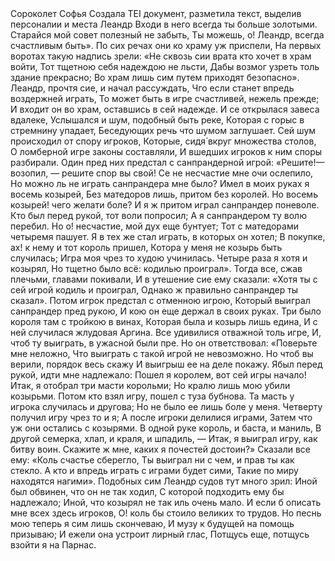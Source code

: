 <TEI> 
<teiHeader> 
<fileDesc> 
<titleStmt> 
<title>Задание 2</title> 
</titleStmt> 
<respStmt> 
<persName>Сороколет Софья</persName> 
<resp>Создала TEI документ, разметила текст, выделив персоналии и места</resp> 
</respStmt> 
</fileDesc> 
<profileDesc> 
<particDesc>
<listPerson type="historical"> 
<person xml:id="01"> 
<persName>Леандр</persName> 
</person>
</listPerson>
</particDesc>
</profileDesc>
</teiHeader> 
<text>
Входи в <person xml:id="b"><persName>него</persName></person> всегда <person xml:id="b"><persName>ты</persName></person> больше золотыми.
Старайся <person xml:id="b"><persName>мой</persName></person> совет полезный не забыть,
<person xml:id="b"><persName>Ты</persName></person> можешь, о! <persName>Леандр</persName>, всегда счастливым быть».
По сих речах <person xml:id="b"><persName>они</persName></person> ко <placeName>храму</placeName> уж приспели,
На первых <placeName>воротах</placeName> такую надпись зрели:
«Не сквозь сии <placeName>врата</placeName> <person xml:id="b"><persName>кто</persName></person> хочет в <placeName>храм</placeName> войти,
<person xml:id="b"><persName>Тот</persName></person> тщетною <person xml:id="b"><persName>себя</persName></person> надеждою не льсти,
Дабы возмог узреть толь здание прекрасно;
Во <placeName>храм</placeName> лишь сим путем приходят безопасно».
<person xml:id="b"><persName>Леандр</persName></person>, прочтя сие, и начал рассуждать,
Чго если станет впредь воздержней играть,
То может быть в игре счастливей, нежель прежде;
И входит <person xml:id="b"><persName>он</persName></person> во храм, оставшись в сей надежде.
И се открылася завеса <placeName>вдалеке</placeName>,
Услышался и шум, подобный быть реке,
  Которая с <placeName>горыс</placeName> в <placeName>стремнину</placeName> упадает,
Беседующих речь что шумом заглушает.
Сей шум происходил от спору игроков,
Которые, сидя́ вкруг множества столов,
О ломберной игре законы составляли,
И вшедших игроков к ним споры разбирали.
<person xml:id="b"><persName>Один</persName></person> пред них предстал с санпрандерной игрой:
«Решите!—возопил, — решите спор <person xml:id="b"><persName>вы</persName></person> свой!
Се не несчастие <person xml:id="b"><persName>мне</persName></person> очи ослепило,
Но можно ль не играть санпрандера <person xml:id="b"><persName>мне</persName></person> было?
Имел в <person xml:id="b"><persName>моих</persName></person> руках <person xml:id="b"><persName>я</persName></person> восемь козырей,
Без матедоров лишь, притом без королей.
Но восемь козырей! чего желати боле?
И <person xml:id="b"><persName>я</persName></person> ж притом играл санпрандер поневоле.
<person xml:id="b"><persName>Кто</persName></person> был перед рукой, <person xml:id="b"><persName>тот</persName></person> воли попросил;
А <person xml:id="b"><persName>я</persName></person> санпрандером ту волю перебил.
Но о! несчастие, <person xml:id="b"><persName>мой</persName></person> дух еще бунтует;
<person xml:id="b"><persName>Тот</persName></person> с матедорами четыремя пашует.
<person xml:id="b"><persName>Я</persName></person> в тех же стал играть, в которых <person xml:id="b"><persName>он</persName></person> хотел;
В покупке, ах! к <person xml:id="b"><persName>нему</persName></person> и тот <person xml:id="b"><persName>король</persName></person> пришел,
Котора у <person xml:id="b"><persName>меня</persName></person> не козырь быть случилась;
Игра <person xml:id="b"><persName>моя</persName></person> чрез то худою учинилась.
Четыре раза <person xml:id="b"><persName>я</persName></person> хотя и козырял,
Но тщетно было всё: кодилью проиграл».
Тогда все, сжав плечьми, главами покивали,
И в утешение сие <person xml:id="b"><persName>ему</persName></person> сказали:
«Хотя <person xml:id="b"><persName>ты</persName></person> с сей игрой кодиль и проиграл,
Однако ж правильно санпрандер <person xml:id="b"><persName>ты</persName></person> сказал».
Потом <person xml:id="b"><persName>игрок</persName></person> предстал с отменною игрою,
Который выиграл санпрандер пред рукою,
И кою <person xml:id="b"><persName>он</persName></person> еще держал в своих руках.
Три было короля там с тройкою в винах,
Которая была и козырь лишь едина,
И с ней случилася жлудовая <person xml:id="b"><persName>Аргина</persName></person>.
Все удивилися отважной толь игре,
И, чтоб ту выиграть, в ужасной были пре.
Но <person xml:id="b"><persName>он</persName></person> ответствовал: «Поверьте мне неложно,
Что выиграть с такой игрой не невозможно.
Но чтоб <person xml:id="b"><persName>вы</persName></person> верили, порядок весь скажу
И выигрыш <person xml:id="b"><persName>ее</persName></person> на деле покажу.
<person xml:id="b"><persName>Я</persName></person>был перед рукой, идти <person xml:id="b"><persName>мне</persName></person> надлежало:
Пошел <person xml:id="b"><persName>я</persName></person> королем, вот сей игры начало!
Итак, <person xml:id="b"><persName>я</persName></person> отобрал три масти корольми;
Но кралю лишь <person xml:id="b"><persName>мою</persName></person> убили козырьми.
Потом <person xml:id="b"><persName>кто</persName></person> взял игру, пошел с туза бубнова.
Та масть у игрока случилась и другова;
Но не было <person xml:id="b"><persName>ее</persName></person> лишь боле у меня.
Четверту получил игру чрез то и <person xml:id="b"><persName>я</persName></person>;
А после игроки делилися играми,
Затем что уж <person xml:id="b"><persName>они</persName></person> остались с козырями.
В одной руке король, и баста, и маниль,
В другой семерка, хлап, и краля, и шпадиль, —
Итак, <person xml:id="b"><persName>я</persName></person> выиграл игру, как битву <person xml:id="b"><persName>воин</persName></person>.
Скажите ж мне, каких я почестей достоин?»
Сказали все <person xml:id="b"><persName>ему</persName></person>: «Коль счастье сберегло,
<person xml:id="b"><persName>Ты</persName></person> выиграл ни с чем, и прав <person xml:id="b"><persName>ты</persName></person> как стекло.
А <person xml:id="b"><persName>кто</persName></person> и впредь играть с играми будет сими,
Такие по миру находятся нагими».
Подобных сим <person xml:id="b"><persName>Леандр</persName></person> судов тут много зрил:
<person xml:id="b"><persName>Иной</persName></person> был обвинен, что <person xml:id="b"><persName>он</persName></person> не так ходил,
С которой подходить <person xml:id="b"><persName>ему</persName></person> бы надлежало;
<person xml:id="b"><persName>Иной</persName></person>, что козырял не так иль очень мало.
И если б описать <person xml:id="b"><persName>мне</persName></person> всех здесь <person xml:id="b"><persName>игроков</persName></person>,
О! коль бы стоило великих то трудов.
Но песнь <person xml:id="b"><persName>мою</persName></person> теперь <person xml:id="b"><persName>я</persName></person> сим лишь скончеваю,
И <person xml:id="b"><persName>музу</persName></person> к будущей на помощь призываю;
И ежели <person xml:id="b"><persName>она</persName></person> устроит лирный глас,
Потщусь еще, потщусь взойти <person xml:id="b"><persName>я</persName></person> на <placeName>Парнас</placeName>.
</text> 
</TEI>
